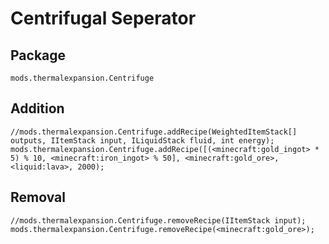 # Centrifugal Seperator

## Package

`mods.thermalexpansion.Centrifuge`

## Addition

    //mods.thermalexpansion.Centrifuge.addRecipe(WeightedItemStack[] outputs, IItemStack input, ILiquidStack fluid, int energy);
    mods.thermalexpansion.Centrifuge.addRecipe([(<minecraft:gold_ingot> * 5) % 10, <minecraft:iron_ingot> % 50], <minecraft:gold_ore>, <liquid:lava>, 2000);
    
    

## Removal

    //mods.thermalexpansion.Centrifuge.removeRecipe(IItemStack input);
    mods.thermalexpansion.Centrifuge.removeRecipe(<minecraft:gold_ore>);